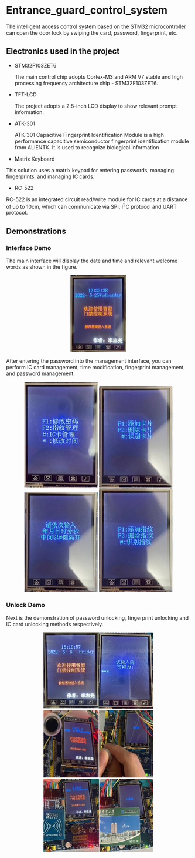 # Entrance_guard_control_system

The intelligent access control system based on the STM32 microcontroller can open the door lock by swiping the card, password, fingerprint, etc.

## Electronics used in the project

- STM32F103ZET6
  
  The main control chip adopts Cortex-M3 and ARM V7 stable and high processing frequency architecture chip - STM32F103ZET6.
  
- TFT-LCD

  The project adopts a 2.8-inch LCD display to show relevant prompt information.

- ATK-301

  ATK-301 Capacitive Fingerprint Identification Module is a high performance capacitive semiconductor fingerprint identification module from ALIENTK. It is used to recognize biological information
  
- Matrix Keyboard

This solution uses a matrix keypad for entering passwords, managing fingerprints, and managing IC cards.

- RC-522

RC-522 is an integrated circuit read/write module for IC cards at a distance of up to 10cm, which can communicate via SPI, I<sup>2</sup>C protocol and UART protocol.

## Demonstrations

### Interface Demo

The main interface will display the date and time and relevant welcome words as shown in the figure.
<p align = "center">
<img src="https://github.com/Idowhat/img_video/blob/main/imag_Entrance_guard/main_interface.png?raw=true" width = "30%" height = "30%" />
</p>

After entering the password into the management interface, you can perform IC card management, time modification, fingerprint management, and password management.

<p align = "center">    
<img  src="https://github.com/Idowhat/img_video/blob/main/imag_Entrance_guard/Gen_mana_inter.png?raw=true" hight="600" width="200" />
<img  src="https://github.com/Idowhat/img_video/blob/main/imag_Entrance_guard/IC_inter.png?raw=true"  hight="600" width="200" />
<img  src="https://github.com/Idowhat/img_video/blob/main/imag_Entrance_guard/modification_time.png?raw=true"  hight="600" width="200" />
<img  src="https://github.com/Idowhat/img_video/blob/main/imag_Entrance_guard/finger_mana_inter.png?raw=true" hight="600" width="200" />
</p>

### Unlock Demo

Next is the demonstration of password unlocking, fingerprint unlocking and IC card unlocking methods respectively.

<p align = "center">    
<img  src="https://github.com/Idowhat/img_video/blob/main/imag_Entrance_guard/passward.png?raw=true" hight="600" width="300" />
<img  src="https://github.com/Idowhat/img_video/blob/main/imag_Entrance_guard/finger_pass.png?raw=true"  hight="600" width="300" />
<img  src="https://github.com/Idowhat/img_video/blob/main/imag_Entrance_guard/IC_pass.png?raw=true"  hight="600" width="300" />
</p>
